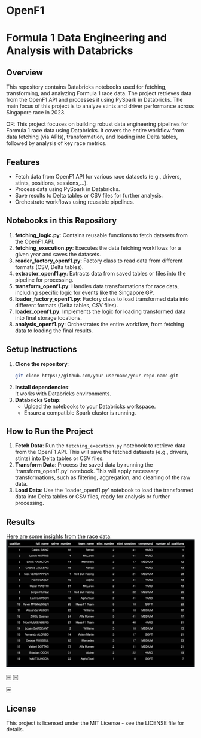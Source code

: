 # OpenF1

# Formula 1 Data Engineering and Analysis with Databricks

## Overview
This repository contains Databricks notebooks used for fetching, transforming, and analyzing Formula 1 race data. The project retrieves data from the OpenF1 API and processes it using PySpark in Databricks. The main focus of this project is to analyze stints and driver performance across Singapore race in 2023.

OR:
This project focuses on building robust data engineering pipelines for Formula 1 race data using Databricks. It covers the entire workflow from data fetching (via APIs), transformation, and loading into Delta tables, followed by analysis of key race metrics.

## Features
- Fetch data from OpenF1 API for various race datasets (e.g., drivers, stints, positions, sessions,…).
- Process data using PySpark in Databricks.
- Save results to Delta tables or CSV files for further analysis.
- Orchestrate workflows using reusable pipelines.

## Notebooks in this Repository
1. **fetching_logic.py**: Contains reusable functions to fetch datasets from the OpenF1 API.
2. **fetching_execution.py**: Executes the data fetching workflows for a given year and saves the datasets.
3. **reader_factory_openf1.py**: Factory class to read data from different formats (CSV, Delta tables).
4. **extractor_openf1.py**: Extracts data from saved tables or files into the pipeline for processing.
5. **transform_openf1.py**: Handles data transformations for race data, including specific logic for events like the Singapore GP.
6. **loader_factory_openf1.py**: Factory class to load transformed data into different formats (Delta tables, CSV files).
7. **loader_openf1.py**: Implements the logic for loading transformed data into final storage locations.
8. **analysis_openf1.py**: Orchestrates the entire workflow, from fetching data to loading the final results.

## Setup Instructions
1. **Clone the repository**:  
    ```bash
    git clone https://github.com/your-username/your-repo-name.git
    ```
2. **Install dependencies**:  
   It works with Databricks environments.
3. **Databricks Setup**:  
   - Upload the notebooks to your Databricks workspace.
   - Ensure a compatible Spark cluster is running.

## How to Run the Project
1. **Fetch Data**: Run the `fetching_execution.py` notebook to retrieve data from the OpenF1 API. This will save the fetched datasets (e.g., drivers, stints) into Delta tables or CSV files.
2. **Transform Data**: Process the saved data by running the ‘transform_openf1.py’ notebook. This will apply necessary transformations, such as filtering, aggregation, and cleaning of the raw data.
3. **Load Data**: Use the ‘loader_openf1.py’ notebook to load the transformed data into Delta tables or CSV files, ready for analysis or further processing.

## Results
Here are some insights from the race data:
![Project screenshot](https://github.com/monikakrajnc/OpenF1/blob/main/results_python.png)

￼
￼

￼



## License
This project is licensed under the MIT License - see the LICENSE file for details.
